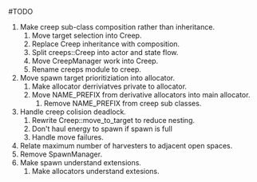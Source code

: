 #TODO
1. Make creep sub-class composition rather than inheritance.
    1. Move target selection into Creep.
    1. Replace Creep inheritance with composition.
    1. Split creeps::Creep into actor and state flow.
    1. Move CreepManager work into Creep.
    1. Rename creeps module to creep.
1. Move spawn target prioritiziation into allocator.
    1. Make allocator derriviatves private to allocator.
    1. Move NAME_PREFIX from derivative allocators into main allocator.
        1. Remove NAME_PREFIX from creep sub classes.
1. Handle creep colision deadlock.
    1. Rewrite Creep::move_to_target to reduce nesting.
    1. Don't haul energy to spawn if spawn is full
    1. Handle move failures.
1. Relate maximum number of harvesters to adjacent open spaces.
1. Remove SpawnManager.
1. Make spawn understand extensions.
    1. Make allocators understand extesions.